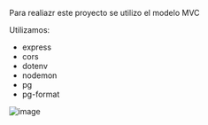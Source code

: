 Para realiazr este proyecto se utilizo el modelo MVC

Utilizamos:
<ul>
  <li>express</li>
  <li>cors</li>
  <li>dotenv</li>
  <li>nodemon</li>
  <li>pg</li>
  <li>pg-format</li>
</ul>


![image](https://github.com/leofigue/tiendaDeJoyas/assets/135772218/58464561-3b77-4afe-b883-ce5b2a8401ba)
